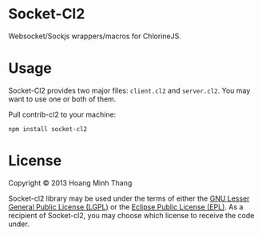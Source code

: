 # Socket-Cl2

Websocket/Sockjs wrappers/macros for ChlorineJS.

# Usage

Socket-Cl2 provides two major files: `client.cl2` and `server.cl2`.
You may want to use one or both of them.

Pull contrib-cl2 to your machine:
```
npm install socket-cl2
```

# License

Copyright © 2013 Hoang Minh Thang

Socket-cl2 library may be used under the terms of either the [GNU Lesser General Public License (LGPL)](http://www.gnu.org/copyleft/lesser.html) or the [Eclipse Public License (EPL)](http://www.eclipse.org/legal/epl-v10.html). As a recipient of Socket-cl2, you may choose which license to receive the code under.
